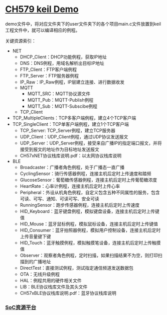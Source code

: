 ﻿# [CH579 keil Demo](https://github.com/sochub/CH579)

demo文件中，将对应文件夹下的user文件夹下的各个项目main.c文件放置到keil工程文件中，就可以编译相应的例程。

关键资源索引：
*  NET 
    *  DHCP_Client：DHCP功能例程，获取IP地址
    *  DNS：DNS例程，用域名解析出目标IP地址
    *  FTP_Client：FTP客户端例程
    *  FTP_Server：FTP服务器例程
    *  IP_Raw：IP_Raw例程，IP层建立连接、进行数据收发
    *  MQTT
        *  MQTT_SRC：MQTT协议源文件
        *  MQTT_Pub：MQTT-Publish例程
        *  MQTT_Sub：MQTT-Subscibe例程
    *  TCP_Client
*  TCP_MultipleClients：TCP多客户端例程，建立4个TCP客户端
*  TCP_SingleClient：TCP单客户端例程，建立1个TCP客户端
    *  TCP_Server: TCP_Server例程，建立TCP服务器
    *  UDP_Client：UDP_Client例程，通过UDP协议发送报文
    *  UDP_Server：UDP_Server例程，接受来自广播IP的指定端口报文，并将接受到报文的地址作为目标地址发送报文
    *  CH57xNET协议栈库说明.pdf：以太网协议栈库说明  
* BLE
    * Broadcaster：广播者角色例程，处于广播态一直广播
    * CyclingSensor：骑行传感器例程，连接主机后定时上传速度和踏频
    * GlucoseSensor：葡萄糖传感器例程，连接主机后定时上传葡萄糖浓度
    * HeartRate：心率计例程，连接主机后定时上传心率
    * Peripheral：外设从机角色例程，自定义包含五种不同属性的服务，包含可读、可写、通知、可读可写、安全可读
    * RunningSensor：跑步传感器例程，连接主机后定时上传速度
    * HID_Keyboard：蓝牙键盘例程，模拟键盘设备，连接主机后定时上传键值
    * HID_Mouse：蓝牙鼠标例程，模拟鼠标设备，连接主机后定时上传键值
    * HID_Consumer：蓝牙拍照器例程，模拟用户控制设备，连接主机后定时上传音量键下键
    * HID_Touch：蓝牙触摸例程，模拟触摸笔设备，连接主机后定时上传触摸值
    * Observer：观察者角色例程，定时扫描，如果扫描结果不为空，则打印扫描到的广播地址
    * DirectTest：直接测试例程，测试指定通信频道发送数据包
    * OTA：无线升级例程
    * HAL：例程共用的硬件相关文件
    * LIB：BLE协议栈库文件及其头文件
    * CH57xBLE协议栈库说明.pdf：蓝牙协议栈库说明

###  [SoC资源平台](http://www.qitas.cn)
